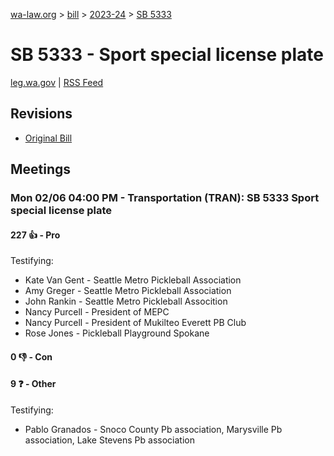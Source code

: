 [wa-law.org](/) > [bill](/bill/) > [2023-24](/bill/2023-24/) > [SB 5333](/bill/2023-24/sb/5333/)

# SB 5333 - Sport special license plate
[leg.wa.gov](https://app.leg.wa.gov/billsummary?BillNumber=5333&Year=2023&Initiative=false) | [RSS Feed](./rss.xml)

## Revisions
* [Original Bill](1/)

## Meetings
### Mon 02/06 04:00 PM - Transportation (TRAN): SB 5333 Sport special license plate
#### 227 👍 - Pro
Testifying:
* Kate Van Gent - Seattle Metro Pickleball Association
* Amy Greger - Seattle Metro Pickleball Association
* John Rankin - Seattle Metro Pickleball Assocition
* Nancy Purcell - President of MEPC
* Nancy Purcell - President of Mukilteo Everett PB Club
* Rose Jones - Pickleball Playground Spokane

#### 0 👎 - Con

#### 9 ❓ - Other
Testifying:
* Pablo Granados - Snoco County Pb association, Marysville Pb association, Lake Stevens Pb association
